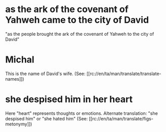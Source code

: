 # as the ark of the covenant of Yahweh came to the city of David

"as the people brought the ark of the covenant of Yahweh to the city of David"

# Michal

This is the name of David's wife. (See: [[rc://en/ta/man/translate/translate-names]])

# she despised him in her heart

Here "heart" represents thoughts or emotions. Alternate translation: "she despised him" or "she hated him" (See: [[rc://en/ta/man/translate/figs-metonymy]])

